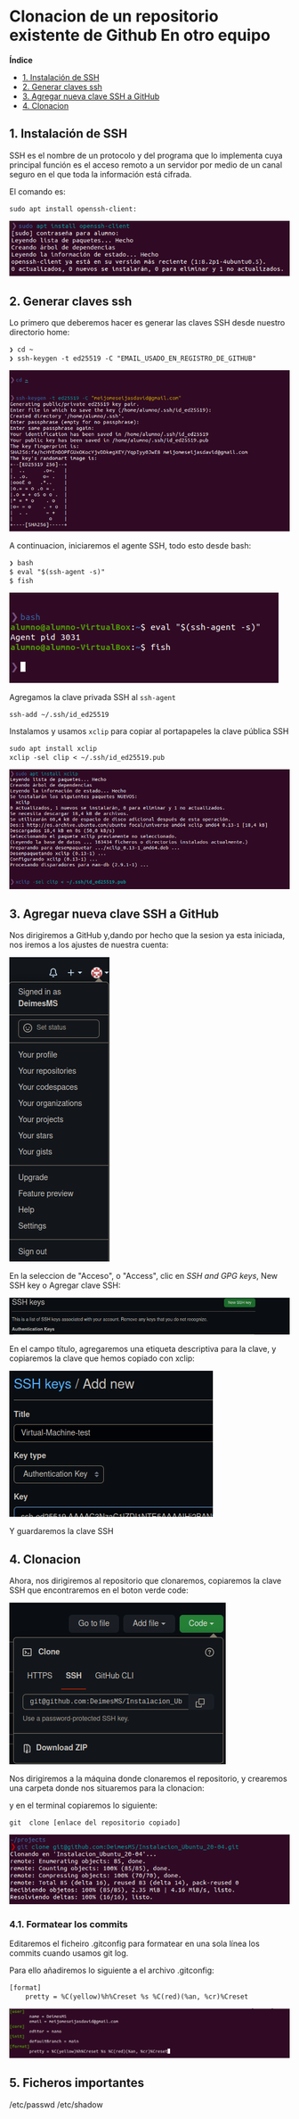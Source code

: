 # Clonacion de un repositorio existente de Github En otro equipo

**Índice**

  - [1. Instalación de SSH](#1-instalación-de-ssh)
  - [2. Generar claves ssh](#2-generar-claves-ssh)
  - [3. Agregar nueva clave SSH a GitHub](#3-agregar-nueva-clave-ssh-a-github)
  - [4. Clonacion](#4-clonacion)

## 1. Instalación de SSH
SSH es el nombre de un protocolo y del programa que lo implementa cuya principal función es el acceso remoto a un servidor por medio de un canal seguro en el que toda la información está cifrada.

El comando es:
~~~
sudo apt install openssh-client:
~~~

![](./img/picture3.png)
## 2. Generar claves ssh

Lo primero que deberemos hacer es generar las claves SSH desde nuestro directorio home:
~~~
❯ cd ~
❯ ssh-keygen -t ed25519 -C "EMAIL_USADO_EN_REGISTRO_DE_GITHUB"
~~~
![](./img/picture1.png)


A continuacion, iniciaremos el agente SSH, todo esto desde bash:
~~~
❯ bash
$ eval "$(ssh-agent -s)"
$ fish
~~~
![](./img/picture2.png)

Agregamos la clave privada SSH al `ssh-agent`

~~~
ssh-add ~/.ssh/id_ed25519
~~~

Instalamos y usamos `xclip` para copiar al portapapeles la clave pública SSH
~~~
sudo apt install xclip
xclip -sel clip < ~/.ssh/id_ed25519.pub
~~~
![](./img/picture4.png)


## 3. Agregar nueva clave SSH a GitHub

Nos dirigiremos a GitHub y,dando por hecho que la sesion ya esta iniciada, nos iremos a los ajustes de nuestra cuenta:

![](./img/picture5.png)

En la seleccion de "Acceso", o "Access", clic en *SSH and GPG keys*, New SSH key o Agregar clave SSH:

![](./img/picture6.png)

En el campo título, agregaremos una etiqueta descriptiva para la clave, y copiaremos la clave que hemos copiado con xclip:

![](./img/picture7.png)

Y guardaremos la clave SSH


## 4. Clonacion

Ahora, nos dirigiremos al repositorio que clonaremos, copiaremos la clave SSH que encontraremos en el boton verde code:

![](./img/picture8.png)

Nos dirigiremos a la máquina donde clonaremos el repositorio, y crearemos una carpeta donde nos situaremos para la clonacion:

y en el terminal copiaremos lo siguiente:

~~~
git  clone [enlace del repositorio copiado]
~~~
![](./img/picture9.png)


### 4.1. Formatear los commits

Editaremos el ficheiro .gitconfig para formatear en una sola línea los commits cuando usamos git log.

Para ello añadiremos lo siguiente a el archivo .gitconfig:
~~~
[format]
	pretty = %C(yellow)%h%Creset %s %C(red)(%an, %cr)%Creset
~~~

![](./img/picture10.png)


## 5. Ficheros importantes

/etc/passwd
/etc/shadow
